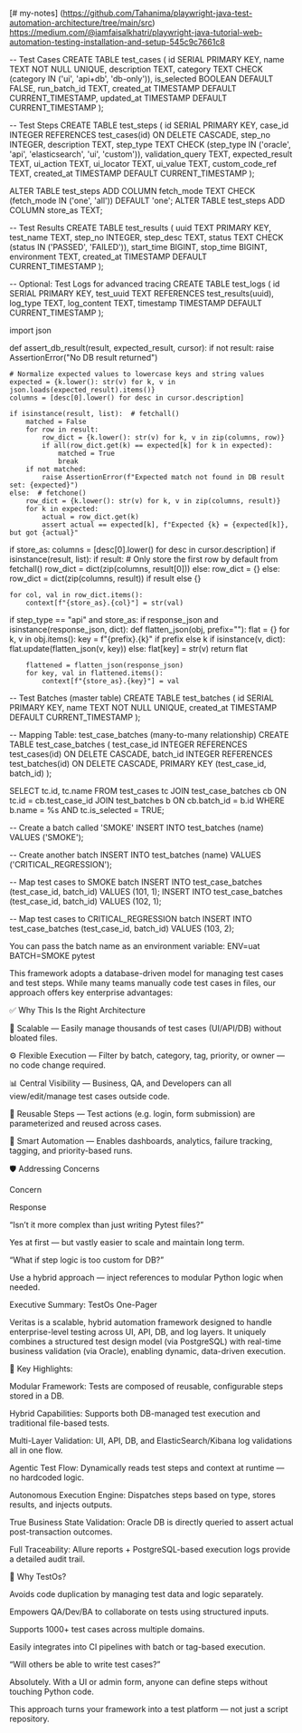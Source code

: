 [# my-notes]
(https://github.com/Tahanima/playwright-java-test-automation-architecture/tree/main/src)
https://medium.com/@iamfaisalkhatri/playwright-java-tutorial-web-automation-testing-installation-and-setup-545c9c7661c8


-- Test Cases
CREATE TABLE test_cases (
    id SERIAL PRIMARY KEY,
    name TEXT NOT NULL UNIQUE,
    description TEXT,
    category TEXT CHECK (category IN ('ui', 'api+db', 'db-only')),
    is_selected BOOLEAN DEFAULT FALSE,
    run_batch_id TEXT,
    created_at TIMESTAMP DEFAULT CURRENT_TIMESTAMP,
    updated_at TIMESTAMP DEFAULT CURRENT_TIMESTAMP
);

-- Test Steps
CREATE TABLE test_steps (
    id SERIAL PRIMARY KEY,
    case_id INTEGER REFERENCES test_cases(id) ON DELETE CASCADE,
    step_no INTEGER,
    description TEXT,
    step_type TEXT CHECK (step_type IN ('oracle', 'api', 'elasticsearch', 'ui', 'custom')),
    validation_query TEXT,
    expected_result TEXT,
    ui_action TEXT,
    ui_locator TEXT,
    ui_value TEXT,
    custom_code_ref TEXT,
    created_at TIMESTAMP DEFAULT CURRENT_TIMESTAMP
);

ALTER TABLE test_steps ADD COLUMN fetch_mode TEXT CHECK (fetch_mode IN ('one', 'all')) DEFAULT 'one';
ALTER TABLE test_steps ADD COLUMN store_as TEXT;


-- Test Results
CREATE TABLE test_results (
    uuid TEXT PRIMARY KEY,
    test_name TEXT,
    step_no INTEGER,
    step_desc TEXT,
    status TEXT CHECK (status IN ('PASSED', 'FAILED')),
    start_time BIGINT,
    stop_time BIGINT,
    environment TEXT,
    created_at TIMESTAMP DEFAULT CURRENT_TIMESTAMP
);

-- Optional: Test Logs for advanced tracing
CREATE TABLE test_logs (
    id SERIAL PRIMARY KEY,
    test_uuid TEXT REFERENCES test_results(uuid),
    log_type TEXT,
    log_content TEXT,
    timestamp TIMESTAMP DEFAULT CURRENT_TIMESTAMP
);



import json

def assert_db_result(result, expected_result, cursor):
    if not result:
        raise AssertionError("No DB result returned")

    # Normalize expected values to lowercase keys and string values
    expected = {k.lower(): str(v) for k, v in json.loads(expected_result).items()}
    columns = [desc[0].lower() for desc in cursor.description]

    if isinstance(result, list):  # fetchall()
        matched = False
        for row in result:
            row_dict = {k.lower(): str(v) for k, v in zip(columns, row)}
            if all(row_dict.get(k) == expected[k] for k in expected):
                matched = True
                break
        if not matched:
            raise AssertionError(f"Expected match not found in DB result set: {expected}")
    else:  # fetchone()
        row_dict = {k.lower(): str(v) for k, v in zip(columns, result)}
        for k in expected:
            actual = row_dict.get(k)
            assert actual == expected[k], f"Expected {k} = {expected[k]}, but got {actual}"



if store_as:
    columns = [desc[0].lower() for desc in cursor.description]
    if isinstance(result, list):
        if result:
            # Only store the first row by default from fetchall()
            row_dict = dict(zip(columns, result[0]))
        else:
            row_dict = {}
    else:
        row_dict = dict(zip(columns, result)) if result else {}

    for col, val in row_dict.items():
        context[f"{store_as}.{col}"] = str(val)


if step_type == "api" and store_as:
    if response_json and isinstance(response_json, dict):
        def flatten_json(obj, prefix=""):
            flat = {}
            for k, v in obj.items():
                key = f"{prefix}.{k}" if prefix else k
                if isinstance(v, dict):
                    flat.update(flatten_json(v, key))
                else:
                    flat[key] = str(v)
            return flat

        flattened = flatten_json(response_json)
        for key, val in flattened.items():
            context[f"{store_as}.{key}"] = val

-- Test Batches (master table)
CREATE TABLE test_batches (
    id SERIAL PRIMARY KEY,
    name TEXT NOT NULL UNIQUE,
    created_at TIMESTAMP DEFAULT CURRENT_TIMESTAMP
);

-- Mapping Table: test_case_batches (many-to-many relationship)
CREATE TABLE test_case_batches (
    test_case_id INTEGER REFERENCES test_cases(id) ON DELETE CASCADE,
    batch_id INTEGER REFERENCES test_batches(id) ON DELETE CASCADE,
    PRIMARY KEY (test_case_id, batch_id)
);

SELECT tc.id, tc.name
FROM test_cases tc
JOIN test_case_batches cb ON tc.id = cb.test_case_id
JOIN test_batches b ON cb.batch_id = b.id
WHERE b.name = %s AND tc.is_selected = TRUE;

-- Create a batch called 'SMOKE'
INSERT INTO test_batches (name) VALUES ('SMOKE');

-- Create another batch
INSERT INTO test_batches (name) VALUES ('CRITICAL_REGRESSION');

-- Map test cases to SMOKE batch
INSERT INTO test_case_batches (test_case_id, batch_id) VALUES (101, 1);
INSERT INTO test_case_batches (test_case_id, batch_id) VALUES (102, 1);

-- Map test cases to CRITICAL_REGRESSION batch
INSERT INTO test_case_batches (test_case_id, batch_id) VALUES (103, 2);


You can pass the batch name as an environment variable:
ENV=uat BATCH=SMOKE pytest



This framework adopts a database-driven model for managing test cases and test steps. While many teams manually code test cases in files, our approach offers key enterprise advantages:

✅ Why This Is the Right Architecture

🔁 Scalable — Easily manage thousands of test cases (UI/API/DB) without bloated files.

⚙️ Flexible Execution — Filter by batch, category, tag, priority, or owner — no code change required.

📊 Central Visibility — Business, QA, and Developers can all view/edit/manage test cases outside code.

🧩 Reusable Steps — Test actions (e.g. login, form submission) are parameterized and reused across cases.

🧠 Smart Automation — Enables dashboards, analytics, failure tracking, tagging, and priority-based runs.

🛡️ Addressing Concerns

Concern

Response

“Isn’t it more complex than just writing Pytest files?”

Yes at first — but vastly easier to scale and maintain long term.

“What if step logic is too custom for DB?”

Use a hybrid approach — inject references to modular Python logic when needed.


Executive Summary: TestOs One-Pager

Veritas is a scalable, hybrid automation framework designed to handle enterprise-level testing across UI, API, DB, and log layers. It uniquely combines a structured test design model (via PostgreSQL) with real-time business validation (via Oracle), enabling dynamic, data-driven execution.

🚀 Key Highlights:

Modular Framework: Tests are composed of reusable, configurable steps stored in a DB.

Hybrid Capabilities: Supports both DB-managed test execution and traditional file-based tests.

Multi-Layer Validation: UI, API, DB, and ElasticSearch/Kibana log validations all in one flow.

Agentic Test Flow: Dynamically reads test steps and context at runtime — no hardcoded logic.

Autonomous Execution Engine: Dispatches steps based on type, stores results, and injects outputs.

True Business State Validation: Oracle DB is directly queried to assert actual post-transaction outcomes.

Full Traceability: Allure reports + PostgreSQL-based execution logs provide a detailed audit trail.

🎯 Why TestOs?

Avoids code duplication by managing test data and logic separately.

Empowers QA/Dev/BA to collaborate on tests using structured inputs.

Supports 1000+ test cases across multiple domains.

Easily integrates into CI pipelines with batch or tag-based execution.

“Will others be able to write test cases?”

Absolutely. With a UI or admin form, anyone can define steps without touching Python code.

This approach turns your framework into a test platform — not just a script repository.

